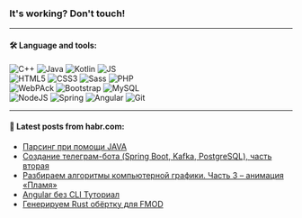 ### It's working? Don't touch!

---

#### 🛠️ Language and tools:

![C++](https://img.shields.io/badge/C++-informational?logo=c%2B%2B&style=flat&logoColor=white&color=9C033A)
![Java](https://img.shields.io/badge/Java-informational?logo=java&style=flat&logoColor=white&color=007396)
![Kotlin](https://img.shields.io/badge/Kotlin-informational?logo=Kotlin&style=flat&logoColor=white&color=0095D5)
![JS](https://img.shields.io/badge/JS-informational?logo=javaScript&style=flat&logoColor=black&color=F7Df1E) <br>
![HTML5](https://img.shields.io/badge/HTML5-informational?logo=html5&style=flat&logoColor=white&color=E34F26)
![CSS3](https://img.shields.io/badge/CSS3-informational?logo=css3&style=flat&logoColor=white&color=157286)
![Sass](https://img.shields.io/badge/Saas-informational?logo=sass&style=flat&logoColor=white&color=hotpink)
![PHP](https://img.shields.io/badge/PHP-informational?logo=php&style=flat&logoColor=white&color=777BB4) <br>
![WebPAck](https://img.shields.io/badge/WebPack-informational?logo=webPack&style=flat&logoColor=white&color=FF6F00)
![Bootstrap](https://img.shields.io/badge/Bootstrap-informational?logo=Bootstrap&style=flat&logoColor=white&color=7952B3)
![MySQL](https://img.shields.io/badge/MySQL-informational?logo=MySQL&style=flat&logoColor=white&color=00f) <br>
![NodeJS](https://img.shields.io/badge/NodeJS-informational?logo=node.js&style=flat&logoColor=white&color=43853D)
![Spring](https://img.shields.io/badge/Spring-informational?logo=Spring&style=flat&logoColor=white&color=0A9EDC)
![Angular](https://img.shields.io/badge/Vue-informational?logo=vue.js&style=flat&logoColor=white&color=red)
![Git](https://img.shields.io/badge/Git-informational?logo=git&style=flat&logoColor=white&color=darkorange)

___

#### 💬 Latest posts from habr.com:

<!-- BLOG-POST-LIST:START -->
- [Парсинг при помощи JAVA](https://habr.com/ru/post/656575/?utm_source=habrahabr&utm_medium=rss&utm_campaign=656575)
- [Создание телеграм-бота &lpar;Spring Boot, Kafka, PostgreSQL&rpar;, часть вторая](https://habr.com/ru/post/656573/?utm_source=habrahabr&utm_medium=rss&utm_campaign=656573)
- [Разбираем алгоритмы компьютерной графики. Часть 3 – анимация «Пламя»](https://habr.com/ru/post/656541/?utm_source=habrahabr&utm_medium=rss&utm_campaign=656541)
- [Angular без CLI Туториал](https://habr.com/ru/post/656529/?utm_source=habrahabr&utm_medium=rss&utm_campaign=656529)
- [Генерируем Rust обёртку для FMOD](https://habr.com/ru/post/656525/?utm_source=habrahabr&utm_medium=rss&utm_campaign=656525)
<!-- BLOG-POST-LIST:END -->
